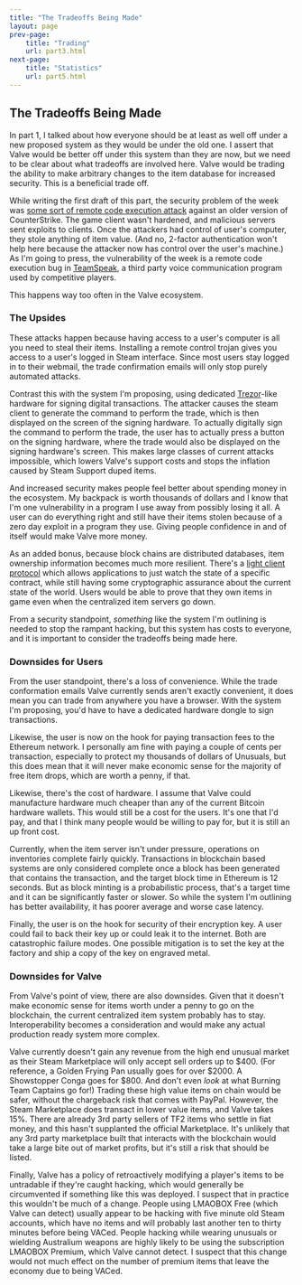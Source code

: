 ```yaml
---
title: "The Tradeoffs Being Made"
layout: page
prev-page:
    title: "Trading"
    url: part3.html
next-page:
    title: "Statistics"
    url: part5.html
---
```


The Tradeoffs Being Made
------------------------

In part 1, I talked about how everyone should be at least as well off under a new proposed system as they would be under the old one. I assert that Valve would be better off under this system than they are now, but we need to be clear about what tradeoffs are involved here. Valve would be trading the ability to make arbitrary changes to the item database for increased security. This is a beneficial trade off.

While writing the first draft of this part, the security problem of the week was [some sort of remote code execution attack][cssrc] against an older version of CounterStrike. The game client wasn't hardened, and malicious servers sent exploits to clients. Once the attackers had control of user's computer, they stole anything of item value. (And no, 2-factor authentication won't help here because the attacker now has control over the user's machine.) As I'm going to press, the vulnerability of the week is a remote code execution bug in [TeamSpeak][], a third party voice communication program used by competitive players.

This happens way too often in the Valve ecosystem.

### The Upsides

These attacks happen because having access to a user's computer is all you need to steal their items. Installing a remote control trojan gives you access to a user's logged in Steam interface. Since most users stay logged in to their webmail, the trade confirmation emails will only stop purely automated attacks.

Contrast this with the system I'm proposing, using dedicated [Trezor][trezor]-like hardware for signing digital transactions. The attacker causes the steam client to generate the command to perform the trade, which is then displayed on the screen of the signing hardware. To actually digitally sign the command to perform the trade, the user has to actually press a button on the signing hardware, where the trade would also be displayed on the signing hardware's screen. This makes large classes of current attacks impossible, which lowers Valve's support costs and stops the inflation caused by Steam Support duped items.

And increased security makes people feel better about spending money in the ecosystem. My backpack is worth thousands of dollars and I know that I'm one vulnerability in a program I use away from possibly losing it all. A user can do everything right and still have their items stolen because of a zero day exploit in a program they use. Giving people confidence in and of itself would make Valve more money.

As an added bonus, because block chains are distributed databases, item ownership information becomes much more resilient. There's a [light client protocol][light] which allows applications to just watch the state of a specific contract, while still having some cryptographic assurance about the current state of the world. Users would be able to prove that they own items in game even when the centralized item servers go down.

From a security standpoint, _something_ like the system I'm outlining is needed to stop the rampant hacking, but this system has costs to everyone, and it is important to consider the tradeoffs being made here.

### Downsides for Users

From the user standpoint, there's a loss of convenience. While the trade conformation emails Valve currently sends aren't exactly convenient, it does mean you can trade from anywhere you have a browser. With the system I'm proposing, you'd have to have a dedicated hardware dongle to sign transactions.

Likewise, the user is now on the hook for paying transaction fees to the Ethereum network. I personally am fine with paying a couple of cents per transaction, especially to protect my thousands of dollars of Unusuals, but this does mean that it will never make economic sense for the majority of free item drops, which are worth a penny, if that.

Likewise, there's the cost of hardware. I assume that Valve could manufacture hardware much cheaper than any of the current Bitcoin hardware wallets. This would still be a cost for the users. It's one that I'd pay, and that I think many people would be willing to pay for, but it is still an up front cost.

Currently, when the item server isn't under pressure, operations on inventories complete fairly quickly. Transactions in blockchain based systems are only considered complete once a block has been generated that contains the transaction, and the target block time in Ethereum is 12 seconds. But as block minting is a probabilistic process, that's a target time and it can be significantly faster or slower. So while the system I'm outlining has better availability, it has poorer average and worse case latency.

Finally, the user is on the hook for security of their encryption key. A user could fail to back their key up or could leak it to the internet. Both are catastrophic failure modes. One possible mitigation is to set the key at the factory and ship a copy of the key on engraved metal.

### Downsides for Valve

From Valve's point of view, there are also downsides. Given that it doesn't make economic sense for items worth under a penny to go on the blockchain, the current centralized item system probably has to stay. Interoperability becomes a consideration and would make any actual production ready system more complex.

Valve currently doesn't gain any revenue from the high end unusual market as their Steam Marketplace will only accept sell orders up to $400. (For reference, a Golden Frying Pan usually goes for over $2000. A Showstopper Conga goes for $800. And don't even _look_ at what Burning Team Captains go for!) Trading these high value items on chain would be safer, without the chargeback risk that comes with PayPal. However, the Steam Marketplace does transact in lower value items, and Valve takes 15%. There are already 3rd party sellers of TF2 items who settle in fiat money, and this hasn't supplanted the official Marketplace. It's unlikely that any 3rd party marketplace built that interacts with the blockchain would take a large bite out of market profits, but it's still a risk that should be listed.

Finally, Valve has a policy of retroactively modifying a player's items to be untradable if they're caught hacking, which would generally be circumvented if something like this was deployed. I suspect that in practice this wouldn't be much of a change. People using LMAOBOX Free (which Valve can detect) usually appear to be hacking with five minute old Steam accounts, which have no items and will probably last another ten to thirty minutes before being VACed. People hacking while wearing unusuals or wielding Australium weapons are highly likely to be using the subscription LMAOBOX Premium, which Valve cannot detect. I suspect that this change would not much effect on the number of premium items that leave the economy due to being VACed.

[cssrc]: https://www.reddit.com/r/GlobalOffensive/comments/3jpyhh/do_not_join_unkown_cs_source_servers_via_ip/
[TeamSpeak]: http://forum.teamspeak.com/showthread.php/120755-SECURITY-UPDATE-TeamSpeak-3-Client-3-0-18-1-is-Available
[trezor]: https://www.bitcointrezor.com/
[light]: https://github.com/ethereum/wiki/wiki/Light-client-protocol
